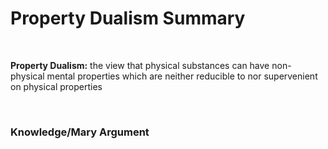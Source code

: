 # Property Dualism Summary

</br>

**Property Dualism:** the view that physical substances can have non-physical mental properties which are neither reducible to nor supervenient on physical properties

</br>

### Knowledge/Mary Argument



